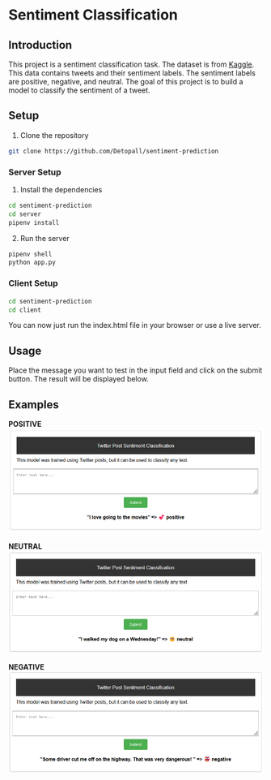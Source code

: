 # Sentiment Classification

## Introduction

This project is a sentiment classification task. The dataset is from [Kaggle](https://www.kaggle.com/datasets/abhi8923shriv/sentiment-analysis-dataset?select=train.csv). This data contains tweets and their sentiment labels. The sentiment labels are positive, negative, and neutral. The goal of this project is to build a model to classify the sentiment of a tweet.

## Setup

1. Clone the repository

```bash
git clone https://github.com/Detopall/sentiment-prediction
```

### Server Setup

1. Install the dependencies

```bash
cd sentiment-prediction
cd server
pipenv install
```

2. Run the server

```bash
pipenv shell
python app.py
```

### Client Setup

```bash
cd sentiment-prediction
cd client
```

You can now just run the index.html file in your browser or use a live server.

## Usage

Place the message you want to test in the input field and click on the submit button. The result will be displayed below.

## Examples

**POSITIVE**
![positive](positive-example.png)

**NEUTRAL**
![neutral](neutral-example.png)

**NEGATIVE**
![negative](negative-example.png)